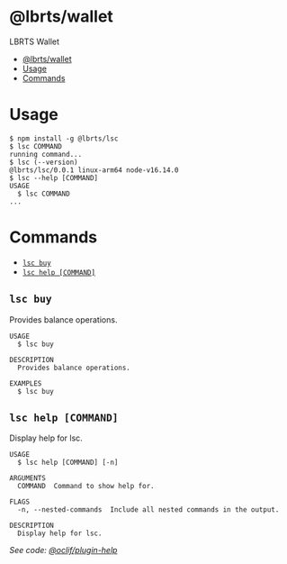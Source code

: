 # @lbrts/wallet

LBRTS Wallet

<!-- toc -->
* [@lbrts/wallet](#lbrtswallet)
* [Usage](#usage)
* [Commands](#commands)
<!-- tocstop -->

# Usage

<!-- usage -->
```sh-session
$ npm install -g @lbrts/lsc
$ lsc COMMAND
running command...
$ lsc (--version)
@lbrts/lsc/0.0.1 linux-arm64 node-v16.14.0
$ lsc --help [COMMAND]
USAGE
  $ lsc COMMAND
...
```
<!-- usagestop -->

# Commands

<!-- commands -->
* [`lsc buy`](#lsc-buy)
* [`lsc help [COMMAND]`](#lsc-help-command)

## `lsc buy`

Provides balance operations.

```
USAGE
  $ lsc buy

DESCRIPTION
  Provides balance operations.

EXAMPLES
  $ lsc buy
```

## `lsc help [COMMAND]`

Display help for lsc.

```
USAGE
  $ lsc help [COMMAND] [-n]

ARGUMENTS
  COMMAND  Command to show help for.

FLAGS
  -n, --nested-commands  Include all nested commands in the output.

DESCRIPTION
  Display help for lsc.
```

_See code: [@oclif/plugin-help](https://github.com/oclif/plugin-help/blob/v5.1.9/src/commands/help.ts)_
<!-- commandsstop -->
